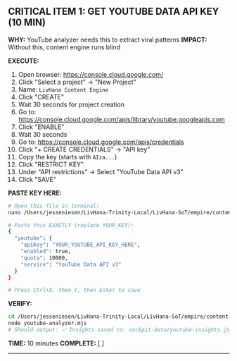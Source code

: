 ## CRITICAL ITEM 1: GET YOUTUBE DATA API KEY (10 MIN)

**WHY:** YouTube analyzer needs this to extract viral patterns
**IMPACT:** Without this, content engine runs blind

**EXECUTE:**

1. Open browser: <https://console.cloud.google.com/>
2. Click "Select a project" → "New Project"
3. Name: `LivHana Content Engine`
4. Click "CREATE"
5. Wait 30 seconds for project creation
6. Go to: <https://console.cloud.google.com/apis/library/youtube.googleapis.com>
7. Click "ENABLE"
8. Wait 30 seconds
9. Go to: <https://console.cloud.google.com/apis/credentials>
10. Click "+ CREATE CREDENTIALS" → "API key"
11. Copy the key (starts with `AIza...`)
12. Click "RESTRICT KEY"
13. Under "API restrictions" → Select "YouTube Data API v3"
14. Click "SAVE"

**PASTE KEY HERE:**

```bash
# Open this file in terminal:
nano /Users/jesseniesen/LivHana-Trinity-Local/LivHana-SoT/empire/content-engine/cockpit-data/api-keys.json

# Paste this EXACTLY (replace YOUR_KEY):
{
  "youtube": {
    "apiKey": "YOUR_YOUTUBE_API_KEY_HERE",
    "enabled": true,
    "quota": 10000,
    "service": "YouTube Data API v3"
  }
}

# Press Ctrl+X, then Y, then Enter to save
```

**VERIFY:**

```bash
cd /Users/jesseniesen/LivHana-Trinity-Local/LivHana-SoT/empire/content-engine
node youtube-analyzer.mjs
# Should output: ✅ Insights saved to: cockpit-data/youtube-insights.json
```

**TIME:** 10 minutes
**COMPLETE:** [ ]

---
